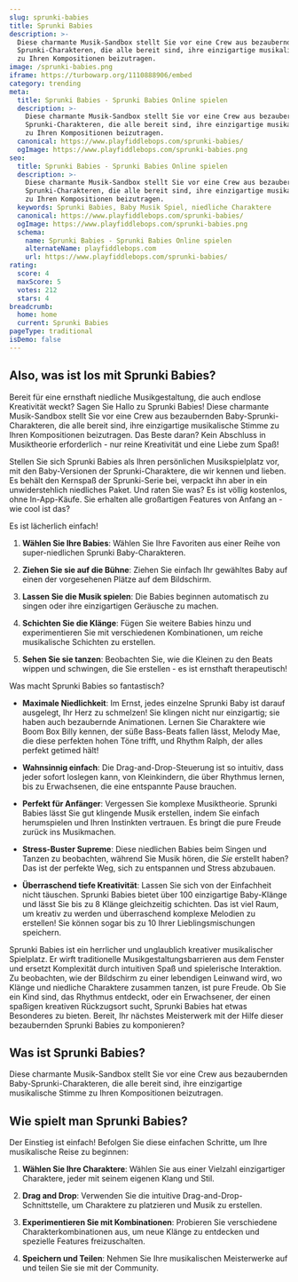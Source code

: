 ```yaml
---
slug: sprunki-babies
title: Sprunki Babies
description: >-
  Diese charmante Musik-Sandbox stellt Sie vor eine Crew aus bezaubernden Baby-
  Sprunki-Charakteren, die alle bereit sind, ihre einzigartige musikalische Stimme
  zu Ihren Kompositionen beizutragen.
image: /sprunki-babies.png
iframe: https://turbowarp.org/1110888906/embed
category: trending
meta:
  title: Sprunki Babies - Sprunki Babies Online spielen
  description: >-
    Diese charmante Musik-Sandbox stellt Sie vor eine Crew aus bezaubernden Baby-
    Sprunki-Charakteren, die alle bereit sind, ihre einzigartige musikalische Stimme
    zu Ihren Kompositionen beizutragen.
  canonical: https://www.playfiddlebops.com/sprunki-babies/
  ogImage: https://www.playfiddlebops.com/sprunki-babies.png
seo:
  title: Sprunki Babies - Sprunki Babies Online spielen
  description: >-
    Diese charmante Musik-Sandbox stellt Sie vor eine Crew aus bezaubernden Baby-
    Sprunki-Charakteren, die alle bereit sind, ihre einzigartige musikalische Stimme
    zu Ihren Kompositionen beizutragen.
  keywords: Sprunki Babies, Baby Musik Spiel, niedliche Charaktere
  canonical: https://www.playfiddlebops.com/sprunki-babies/
  ogImage: https://www.playfiddlebops.com/sprunki-babies.png
  schema:
    name: Sprunki Babies - Sprunki Babies Online spielen
    alternateName: playfiddlebops.com
    url: https://www.playfiddlebops.com/sprunki-babies/
rating:
  score: 4
  maxScore: 5
  votes: 212
  stars: 4
breadcrumb:
  home: home
  current: Sprunki Babies
pageType: traditional
isDemo: false
---
```


## Also, was ist los mit Sprunki Babies?

Bereit für eine ernsthaft niedliche Musikgestaltung, die auch endlose Kreativität weckt? Sagen Sie Hallo zu Sprunki Babies! Diese charmante Musik-Sandbox stellt Sie vor eine Crew aus bezaubernden Baby-Sprunki-Charakteren, die alle bereit sind, ihre einzigartige musikalische Stimme zu Ihren Kompositionen beizutragen. Das Beste daran? Kein Abschluss in Musiktheorie erforderlich - nur reine Kreativität und eine Liebe zum Spaß!

Stellen Sie sich Sprunki Babies als Ihren persönlichen Musikspielplatz vor, mit den Baby-Versionen der Sprunki-Charaktere, die wir kennen und lieben. Es behält den Kernspaß der Sprunki-Serie bei, verpackt ihn aber in ein unwiderstehlich niedliches Paket. Und raten Sie was? Es ist völlig kostenlos, ohne In-App-Käufe. Sie erhalten alle großartigen Features von Anfang an - wie cool ist das?

Es ist lächerlich einfach!

1. **Wählen Sie Ihre Babies**: Wählen Sie Ihre Favoriten aus einer Reihe von super-niedlichen Sprunki Baby-Charakteren.

1. **Ziehen Sie sie auf die Bühne**: Ziehen Sie einfach Ihr gewähltes Baby auf einen der vorgesehenen Plätze auf dem Bildschirm.

1. **Lassen Sie die Musik spielen**: Die Babies beginnen automatisch zu singen oder ihre einzigartigen Geräusche zu machen.

1. **Schichten Sie die Klänge**: Fügen Sie weitere Babies hinzu und experimentieren Sie mit verschiedenen Kombinationen, um reiche musikalische Schichten zu erstellen.

1. **Sehen Sie sie tanzen**: Beobachten Sie, wie die Kleinen zu den Beats wippen und schwingen, die Sie erstellen - es ist ernsthaft therapeutisch!

Was macht Sprunki Babies so fantastisch?

- **Maximale Niedlichkeit**: Im Ernst, jedes einzelne Sprunki Baby ist darauf ausgelegt, Ihr Herz zu schmelzen! Sie klingen nicht nur einzigartig; sie haben auch bezaubernde Animationen. Lernen Sie Charaktere wie Boom Box Billy kennen, der süße Bass-Beats fallen lässt, Melody Mae, die diese perfekten hohen Töne trifft, und Rhythm Ralph, der alles perfekt getimed hält!

- **Wahnsinnig einfach**: Die Drag-and-Drop-Steuerung ist so intuitiv, dass jeder sofort loslegen kann, von Kleinkindern, die über Rhythmus lernen, bis zu Erwachsenen, die eine entspannte Pause brauchen.

- **Perfekt für Anfänger**: Vergessen Sie komplexe Musiktheorie. Sprunki Babies lässt Sie gut klingende Musik erstellen, indem Sie einfach herumspielen und Ihren Instinkten vertrauen. Es bringt die pure Freude zurück ins Musikmachen.

- **Stress-Buster Supreme**: Diese niedlichen Babies beim Singen und Tanzen zu beobachten, während Sie Musik hören, die *Sie* erstellt haben? Das ist der perfekte Weg, sich zu entspannen und Stress abzubauen.

- **Überraschend tiefe Kreativität**: Lassen Sie sich von der Einfachheit nicht täuschen. Sprunki Babies bietet über 100 einzigartige Baby-Klänge und lässt Sie bis zu 8 Klänge gleichzeitig schichten. Das ist viel Raum, um kreativ zu werden und überraschend komplexe Melodien zu erstellen! Sie können sogar bis zu 10 Ihrer Lieblingsmischungen speichern.

Sprunki Babies ist ein herrlicher und unglaublich kreativer musikalischer Spielplatz. Er wirft traditionelle Musikgestaltungsbarrieren aus dem Fenster und ersetzt Komplexität durch intuitiven Spaß und spielerische Interaktion. Zu beobachten, wie der Bildschirm zu einer lebendigen Leinwand wird, wo Klänge und niedliche Charaktere zusammen tanzen, ist pure Freude. Ob Sie ein Kind sind, das Rhythmus entdeckt, oder ein Erwachsener, der einen spaßigen kreativen Rückzugsort sucht, Sprunki Babies hat etwas Besonderes zu bieten. Bereit, Ihr nächstes Meisterwerk mit der Hilfe dieser bezaubernden Sprunki Babies zu komponieren?

## Was ist Sprunki Babies?

Diese charmante Musik-Sandbox stellt Sie vor eine Crew aus bezaubernden Baby-Sprunki-Charakteren, die alle bereit sind, ihre einzigartige musikalische Stimme zu Ihren Kompositionen beizutragen.

## Wie spielt man Sprunki Babies?

Der Einstieg ist einfach! Befolgen Sie diese einfachen Schritte, um Ihre musikalische Reise zu beginnen:

1. **Wählen Sie Ihre Charaktere**: Wählen Sie aus einer Vielzahl einzigartiger Charaktere, jeder mit seinem eigenen Klang und Stil.

1. **Drag and Drop**: Verwenden Sie die intuitive Drag-and-Drop-Schnittstelle, um Charaktere zu platzieren und Musik zu erstellen.

1. **Experimentieren Sie mit Kombinationen**: Probieren Sie verschiedene Charakterkombinationen aus, um neue Klänge zu entdecken und spezielle Features freizuschalten.

1. **Speichern und Teilen**: Nehmen Sie Ihre musikalischen Meisterwerke auf und teilen Sie sie mit der Community.